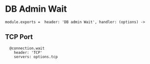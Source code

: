 
# DB Admin Wait

    module.exports =  header: 'DB admin Wait', handler: (options) ->

## TCP Port

      @connection.wait
        header: 'TCP'
        servers: options.tcp
